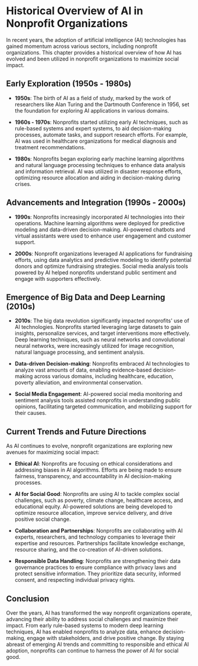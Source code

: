 Historical Overview of AI in Nonprofit Organizations
====================================================

In recent years, the adoption of artificial intelligence (AI) technologies has gained momentum across various sectors, including nonprofit organizations. This chapter provides a historical overview of how AI has evolved and been utilized in nonprofit organizations to maximize social impact.

Early Exploration (1950s - 1980s)
---------------------------------

* **1950s**: The birth of AI as a field of study, marked by the work of researchers like Alan Turing and the Dartmouth Conference in 1956, set the foundation for exploring AI applications in various domains.

* **1960s - 1970s**: Nonprofits started utilizing early AI techniques, such as rule-based systems and expert systems, to aid decision-making processes, automate tasks, and support research efforts. For example, AI was used in healthcare organizations for medical diagnosis and treatment recommendations.

* **1980s**: Nonprofits began exploring early machine learning algorithms and natural language processing techniques to enhance data analysis and information retrieval. AI was utilized in disaster response efforts, optimizing resource allocation and aiding in decision-making during crises.

Advancements and Integration (1990s - 2000s)
--------------------------------------------

* **1990s**: Nonprofits increasingly incorporated AI technologies into their operations. Machine learning algorithms were deployed for predictive modeling and data-driven decision-making. AI-powered chatbots and virtual assistants were used to enhance user engagement and customer support.

* **2000s**: Nonprofit organizations leveraged AI applications for fundraising efforts, using data analytics and predictive modeling to identify potential donors and optimize fundraising strategies. Social media analysis tools powered by AI helped nonprofits understand public sentiment and engage with supporters effectively.

Emergence of Big Data and Deep Learning (2010s)
-----------------------------------------------

* **2010s**: The big data revolution significantly impacted nonprofits' use of AI technologies. Nonprofits started leveraging large datasets to gain insights, personalize services, and target interventions more effectively. Deep learning techniques, such as neural networks and convolutional neural networks, were increasingly utilized for image recognition, natural language processing, and sentiment analysis.

* **Data-driven Decision-making**: Nonprofits embraced AI technologies to analyze vast amounts of data, enabling evidence-based decision-making across various domains, including healthcare, education, poverty alleviation, and environmental conservation.

* **Social Media Engagement**: AI-powered social media monitoring and sentiment analysis tools assisted nonprofits in understanding public opinions, facilitating targeted communication, and mobilizing support for their causes.

Current Trends and Future Directions
------------------------------------

As AI continues to evolve, nonprofit organizations are exploring new avenues for maximizing social impact:

* **Ethical AI**: Nonprofits are focusing on ethical considerations and addressing biases in AI algorithms. Efforts are being made to ensure fairness, transparency, and accountability in AI decision-making processes.

* **AI for Social Good**: Nonprofits are using AI to tackle complex social challenges, such as poverty, climate change, healthcare access, and educational equity. AI-powered solutions are being developed to optimize resource allocation, improve service delivery, and drive positive social change.

* **Collaboration and Partnerships**: Nonprofits are collaborating with AI experts, researchers, and technology companies to leverage their expertise and resources. Partnerships facilitate knowledge exchange, resource sharing, and the co-creation of AI-driven solutions.

* **Responsible Data Handling**: Nonprofits are strengthening their data governance practices to ensure compliance with privacy laws and protect sensitive information. They prioritize data security, informed consent, and respecting individual privacy rights.

Conclusion
----------

Over the years, AI has transformed the way nonprofit organizations operate, advancing their ability to address social challenges and maximize their impact. From early rule-based systems to modern deep learning techniques, AI has enabled nonprofits to analyze data, enhance decision-making, engage with stakeholders, and drive positive change. By staying abreast of emerging AI trends and committing to responsible and ethical AI adoption, nonprofits can continue to harness the power of AI for social good.
